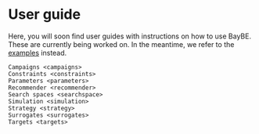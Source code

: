 # User guide

Here, you will soon find user guides with instructions on how to use BayBE.
These are currently being worked on.
In the meantime, we refer to the [examples](../../examples/examples) instead.

```{toctree}
Campaigns <campaigns>
Constraints <constraints>
Parameters <parameters>
Recommender <recommender>
Search spaces <searchspace>
Simulation <simulation>
Strategy <strategy>
Surrogates <surrogates>
Targets <targets>
```